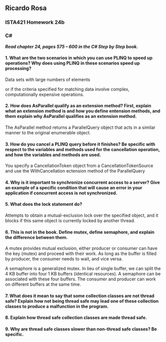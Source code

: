 ## Ricardo Rosa

### ISTA421 Homework 24b

### C# 


***Read chapter 24, pages 575 – 600 in the C# Step by Step book.***


#### 1. What are the two scenarios in which you can use PLINQ to speed up operations? Why does using PLINQ in these scenarios speed up processing?
Data sets with large numbers of elements

or if the criteria specified for matching data involve complex, computationally expensive operations.

#### 2. How does AsParallel qualify as an extension method? First, explain what an extension method is and how you define entension methods, and them explain why AsParallel qualifies as an extension method.
The AsParallel method returns a ParallelQuery object that acts in a similar manner to the original enumerable object.

#### 3. How do you cancel a PLINQ query before it finishes? Be specific with respect to the variables and methods used for the cancellation operation, and how the variables and methods are used.
You specify a CancellationToken object from a CancellationTokenSource and use the WithCancellation ectension method of the ParallelQuery

#### 4. Why is it important to synchronize concurrent access to a server? Give an example of a specific condition that will cause an error in your application if concurrent access is not synchronized.


#### 5. What does the lock statement do?
Attempts to obtain a mutual-exclusion lock over the specified object, and it blocks if this same object is currently locked by another thread.

#### 6. This is not in the book. Define mutex, define semaphore, and explain the difference between them.
A mutex provides mutual exclusion, either producer or consumer can have the key (mutex) and proceed with their work. As long as the buffer is filled by producer, the consumer needs to wait, and vice versa.

A semaphore is a generalized mutex. In lieu of single buffer, we can split the 4 KB buffer into four 1 KB buffers (identical resources). A semaphore can be associated with these four buffers. The consumer and producer can work on different buffers at the same time.

#### 7. What does it mean to say that some collection classes are not thread safe? Explain how not being thread safe may lead one of these collection classes to produce a malfunction in the program.


#### 8. Explain how thread safe collection classes are made thread safe.


#### 9. Why are thread safe classes slower than non-thread safe classes? Be specific.

